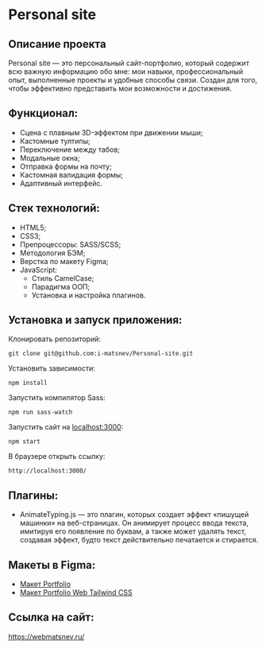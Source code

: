 # Personal site

## Описание проекта

Personal site — это персональный сайт-портфолио, который содержит всю важную информацию обо мне: мои навыки, профессиональный опыт, выполненные проекты и удобные способы связи. Создан для того, чтобы эффективно представить мои возможности и достижения.

## Функционал:

- Сцена с плавным 3D-эффектом при движении мыши;
- Кастомные тултипы;
- Переключение между табов;
- Модальные окна;
- Отправка формы на почту;
- Кастомная валидация формы;
- Адаптивный интерфейс.

## Стек технологий:

- HTML5;
- CSS3;
- Препроцессоры: SASS/SCSS;
- Методология БЭМ;
- Верстка по макету Figma;
- JavaScript:
  - Стиль CamelCase;
  - Парадигма ООП;
  - Установка и настройка плагинов.

## Установка и запуск приложения:

Клонировать репозиторий:

    git clone git@github.com:i-matsnev/Personal-site.git

Установить зависимости:

    npm install

Запустить компилятор Sass:

    npm run sass-watch

Запустить сайт на [localhost:3000](http://localhost:3000/):

    npm start

В браузере открыть ссылку:

    http://localhost:3000/

## Плагины:

- AnimateTyping.js — это плагин, которых создает эффект «пишущей машинки» на веб-страницах. Он анимирует процесс ввода текста, имитируя его появление по буквам, а также может удалять текст, создавая эффект, будто текст действительно печатается и стирается.

## Макеты в Figma:

- [Макет Portfolio](https://www.figma.com/design/3IliX6lF3vgJFsDmYm01x9/Portfolio-Layout?node-id=0-1&p=f&t=JXCpnlWhmpHdy8iF-0)
- [Макет Portfolio Web Tailwind CSS](https://www.figma.com/design/fL9vR6SHEk1YhDonlR78OO/Portfolio-Web-Tailwind-CSS--Community-?node-id=1-49&p=f&t=9a8yjKn1fvqCUmpy-0)

## Ссылка на сайт:

https://webmatsnev.ru/
